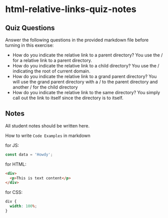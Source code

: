 # html-relative-links-quiz-notes

## Quiz Questions

Answer the following questions in the provided markdown file before turning in this exercise:

- How do you indicate the relative link to a parent directory?
  You use the / for a relative link to a parent directory.
- How do you indicate the relative link to a child directory?
  You use the / indicating the root of current domain.
- How do you indicate the relative link to a grand parent directory?
  You will use the grand parent directory with a / to the parent directory and another / for the child directory
- How do you indicate the relative link to the same directory?
  You simply call out the link to itself since the directory is to itself.

## Notes

All student notes should be written here.

How to write `Code Examples` in markdown

for JS:

```javascript
const data = 'Howdy';
```

for HTML:

```html
<div>
  <p>This is text content</p>
</div>
```

for CSS:

```css
div {
  width: 100%;
}
```
